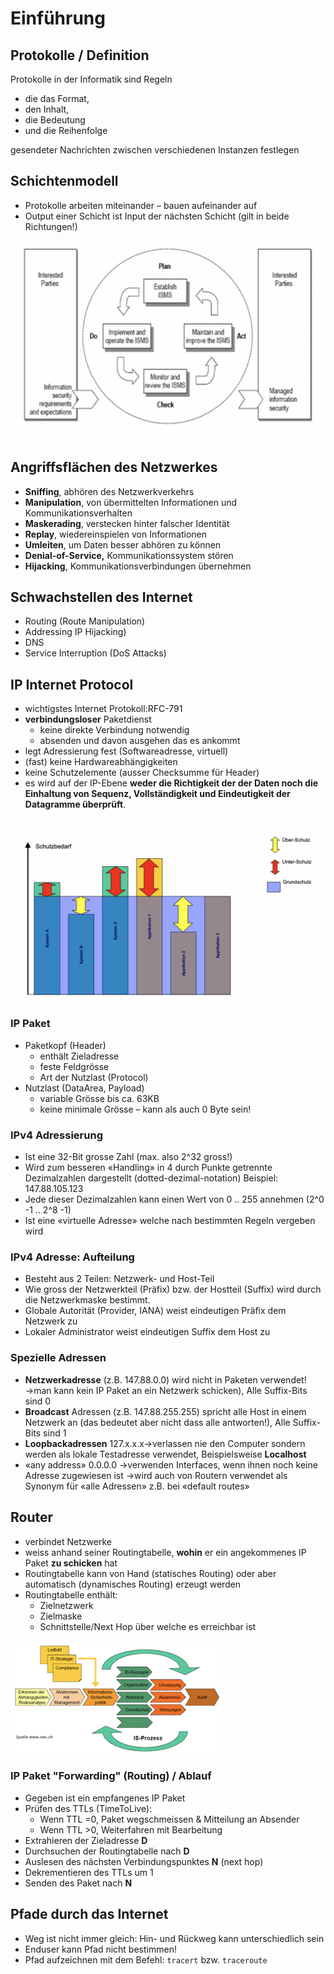 # Einführung

## Protokolle / Definition

Protokolle in der Informatik sind Regeln

* die das Format, 
* den Inhalt, 
* die Bedeutung 
* und die Reihenfolge 

gesendeter Nachrichten zwischen verschiedenen Instanzen festlegen

## Schichtenmodell

* Protokolle arbeiten miteinander – bauen aufeinander auf
* Output einer Schicht ist Input der nächsten Schicht \(gilt in beide Richtungen!\)

![](../../.gitbook/assets/image%20%2822%29.png)



## Angriffsflächen des Netzwerkes

* **Sniffing**, abhören des Netzwerkverkehrs
* **Manipulation**, von übermittelten Informationen und Kommunikationsverhalten
* **Maskerading**, verstecken hinter falscher Identität
* **Replay**, wiedereinspielen von Informationen
* **Umleiten**, um Daten besser abhören zu können
* **Denial-of-Service,** Kommunikationssystem stören
* **Hijacking**, Kommunikationsverbindungen übernehmen

## Schwachstellen des Internet

* Routing \(Route Manipulation\)
* Addressing IP Hijacking\)
* DNS
* Service Interruption \(DoS Attacks\)



## IP Internet Protocol

* wichtigstes Internet Protokoll:RFC-791
* **verbindungsloser** Paketdienst
  * keine direkte Verbindung notwendig
  * absenden und davon ausgehen das es ankommt
* legt Adressierung fest \(Softwareadresse, virtuell\)
* \(fast\) keine Hardwareabhängigkeiten
* keine Schutzelemente \(ausser Checksumme für Header\)
* es wird auf der IP-Ebene **weder die Richtigkeit der der Daten noch die Einhaltung von Sequenz, Vollständigkeit und Eindeutigkeit der Datagramme überprüft**.

![](../../.gitbook/assets/image%20%2831%29.png)

### IP Paket

* Paketkopf \(Header\)
  * enthält Zieladresse
  * feste Feldgrösse
  * Art der Nutzlast \(Protocol\)
* Nutzlast \(DataArea, Payload\)
  * variable Grösse bis ca. 63KB
  * keine minimale Grösse – kann als auch 0 Byte sein!

### IPv4 Adressierung

* Ist eine 32-Bit grosse Zahl \(max. also 2^32 gross!\)
* Wird zum besseren «Handling» in 4 durch Punkte getrennte Dezimalzahlen dargestellt \(dotted-dezimal-notation\) Beispiel: 147.88.105.123
* Jede dieser Dezimalzahlen kann einen Wert von 0 .. 255 annehmen \(2^0 -1 .. 2^8 -1\)
* Ist eine «virtuelle Adresse» welche nach bestimmten Regeln vergeben wird

### IPv4 Adresse: Aufteilung

* Besteht aus 2 Teilen: Netzwerk- und Host-Teil
* Wie gross der Netzwerkteil \(Präfix\) bzw. der Hostteil \(Suffix\) wird durch die Netzwerkmaske bestimmt.
* Globale Autorität \(Provider, IANA\) weist eindeutigen Präfix dem Netzwerk zu
* Lokaler Administrator weist eindeutigen Suffix dem Host zu

### Spezielle Adressen

* **Netzwerkadresse** \(z.B. 147.88.0.0\) wird nicht in Paketen verwendet!→man kann kein IP Paket an ein Netzwerk schicken\), Alle Suffix-Bits sind 0
* **Broadcast** Adressen \(z.B. 147.88.255.255\) spricht alle Host in einem Netzwerk an \(das bedeutet aber nicht dass alle antworten!\),  Alle Suffix-Bits sind 1
* **Loopbackadressen** 127.x.x.x→verlassen nie den Computer sondern werden als lokale Testadresse verwendet, Beispielsweise **Localhost**
* «any address» 0.0.0.0  →verwenden Interfaces, wenn ihnen noch keine Adresse zugewiesen ist →wird auch von Routern verwendet als Synonym für «alle Adressen» z.B. bei «default routes»

## Router

* verbindet Netzwerke
* weiss anhand seiner Routingtabelle, **wohin** er ein angekommenes IP Paket **zu schicken** hat
* Routingtabelle kann von Hand \(statisches Routing\) oder aber automatisch \(dynamisches Routing\) erzeugt werden
* Routingtabelle enthält:
  * Zielnetzwerk
  * Zielmaske
  * Schnittstelle/Next Hop über welche es erreichbar ist

![ Beispiel Routingtabelle](../../.gitbook/assets/image%20%2820%29.png)

### IP Paket "Forwarding" \(Routing\) / Ablauf

* Gegeben ist ein empfangenes IP Paket
* Prüfen des TTLs \(TimeToLive\):
  * Wenn TTL =0, Paket wegschmeissen & Mitteilung an Absender
  * Wenn TTL &gt;0, Weiterfahren mit Bearbeitung
* Extrahieren der Zieladresse **D**
* Durchsuchen der Routingtabelle nach **D**
* Auslesen des nächsten Verbindungspunktes **N** \(next hop\)
* Dekrementieren des TTLs um 1
* Senden des Paket nach **N**

## Pfade durch das Internet

* Weg ist nicht immer gleich: Hin- und Rückweg kann unterschiedlich sein
* Enduser kann Pfad nicht bestimmen!
* Pfad aufzeichnen mit dem Befehl: `tracert` bzw. `traceroute`



